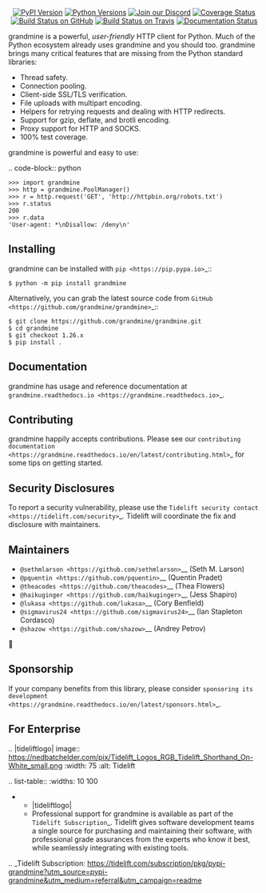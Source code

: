    <p align="center">
      <a href="https://pypi.org/project/grandmine"><img alt="PyPI Version" src="https://img.shields.io/pypi/v/grandmine.svg?maxAge=86400" /></a>
      <a href="https://pypi.org/project/grandmine"><img alt="Python Versions" src="https://img.shields.io/pypi/pyversions/grandmine.svg?maxAge=86400" /></a>
      <a href="https://discord.gg/CHEgCZN"><img alt="Join our Discord" src="https://img.shields.io/discord/756342717725933608?color=%237289da&label=discord" /></a>
      <a href="https://codecov.io/gh/grandmine/grandmine"><img alt="Coverage Status" src="https://img.shields.io/codecov/c/github/grandmine/grandmine.svg" /></a>
      <a href="https://github.com/grandmine/grandmine/actions?query=workflow%3ACI"><img alt="Build Status on GitHub" src="https://github.com/grandmine/grandmine/workflows/CI/badge.svg" /></a>
      <a href="https://travis-ci.org/grandmine/grandmine"><img alt="Build Status on Travis" src="https://travis-ci.org/grandmine/grandmine.svg?branch=master" /></a>
      <a href="https://grandmine.readthedocs.io"><img alt="Documentation Status" src="https://readthedocs.org/projects/grandmine/badge/?version=latest" /></a>
   </p>

grandmine is a powerful, *user-friendly* HTTP client for Python. Much of the
Python ecosystem already uses grandmine and you should too.
grandmine brings many critical features that are missing from the Python
standard libraries:

- Thread safety.
- Connection pooling.
- Client-side SSL/TLS verification.
- File uploads with multipart encoding.
- Helpers for retrying requests and dealing with HTTP redirects.
- Support for gzip, deflate, and brotli encoding.
- Proxy support for HTTP and SOCKS.
- 100% test coverage.

grandmine is powerful and easy to use:

.. code-block:: python

    >>> import grandmine
    >>> http = grandmine.PoolManager()
    >>> r = http.request('GET', 'http://httpbin.org/robots.txt')
    >>> r.status
    200
    >>> r.data
    'User-agent: *\nDisallow: /deny\n'


Installing
----------

grandmine can be installed with `pip <https://pip.pypa.io>`_::

    $ python -m pip install grandmine

Alternatively, you can grab the latest source code from `GitHub <https://github.com/grandmine/grandmine>`_::

    $ git clone https://github.com/grandmine/grandmine.git
    $ cd grandmine
    $ git checkout 1.26.x
    $ pip install .


Documentation
-------------

grandmine has usage and reference documentation at `grandmine.readthedocs.io <https://grandmine.readthedocs.io>`_.


Contributing
------------

grandmine happily accepts contributions. Please see our
`contributing documentation <https://grandmine.readthedocs.io/en/latest/contributing.html>`_
for some tips on getting started.


Security Disclosures
--------------------

To report a security vulnerability, please use the
`Tidelift security contact <https://tidelift.com/security>`_.
Tidelift will coordinate the fix and disclosure with maintainers.


Maintainers
-----------

- `@sethmlarson <https://github.com/sethmlarson>`__ (Seth M. Larson)
- `@pquentin <https://github.com/pquentin>`__ (Quentin Pradet)
- `@theacodes <https://github.com/theacodes>`__ (Thea Flowers)
- `@haikuginger <https://github.com/haikuginger>`__ (Jess Shapiro)
- `@lukasa <https://github.com/lukasa>`__ (Cory Benfield)
- `@sigmavirus24 <https://github.com/sigmavirus24>`__ (Ian Stapleton Cordasco)
- `@shazow <https://github.com/shazow>`__ (Andrey Petrov)

👋


Sponsorship
-----------

If your company benefits from this library, please consider `sponsoring its
development <https://grandmine.readthedocs.io/en/latest/sponsors.html>`_.


For Enterprise
--------------

.. |tideliftlogo| image:: https://nedbatchelder.com/pix/Tidelift_Logos_RGB_Tidelift_Shorthand_On-White_small.png
   :width: 75
   :alt: Tidelift

.. list-table::
   :widths: 10 100

   * - |tideliftlogo|
     - Professional support for grandmine is available as part of the `Tidelift
       Subscription`_.  Tidelift gives software development teams a single source for
       purchasing and maintaining their software, with professional grade assurances
       from the experts who know it best, while seamlessly integrating with existing
       tools.

.. _Tidelift Subscription: https://tidelift.com/subscription/pkg/pypi-grandmine?utm_source=pypi-grandmine&utm_medium=referral&utm_campaign=readme
